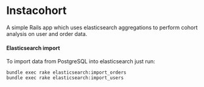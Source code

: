 # Instacohort

A simple Rails app which uses elasticsearch aggregations to perform cohort analysis on user and order data.

#### Elasticsearch import

To import data from PostgreSQL into elasticsearch just run:

```
bundle exec rake elasticsearch:import_orders
bundle exec rake elasticsearch:import_users
```